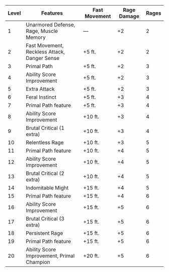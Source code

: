 | Level | Features                                     | Fast Movement | Rage Damage | Rages |
|-------|----------------------------------------------|---------------|-------------|-------|
| 1     | Unarmored Defense, Rage, Muscle Memory       | &mdash;       | +2          | 2     |
| 2     | Fast Movement, Reckless Attack, Danger Sense | +5 ft.        | +2          | 2     |
| 3     | Primal Path                                  | +5 ft.        | +2          | 3     |
| 4     | Ability Score Improvement                    | +5 ft.        | +2          | 3     |
| 5     | Extra Attack                                 | +5 ft.        | +2          | 3     |
| 6     | Feral Instinct                               | +5 ft.        | +3          | 4     |
| 7     | Primal Path feature                          | +5 ft.        | +3          | 4     |
| 8     | Ability Score Improvement                    | +10 ft.       | +3          | 4     |
| 9     | Brutal Critical (1 extra)                    | +10 ft.       | +3          | 4     |
| 10    | Relentless Rage                              | +10 ft.       | +3          | 5     |
| 11    | Primal Path feature                          | +10 ft.       | +4          | 5     |
| 12    | Ability Score Improvement                    | +10 ft.       | +4          | 5     |
| 13    | Brutal Critical (2 extra)                    | +10 ft.       | +4          | 5     |
| 14    | Indomitable Might                            | +15 ft.       | +4          | 5     |
| 15    | Primal Path feature                          | +15 ft.       | +4          | 6     |
| 16    | Ability Score Improvement                    | +15 ft.       | +5          | 6     |
| 17    | Brutal Critical (3 extra)                    | +15 ft.       | +5          | 6     |
| 18    | Persistent Rage                              | +15 ft.       | +5          | 6     |
| 19    | Primal Path feature                          | +15 ft.       | +5          | 6     |
| 20    | Ability Score Improvement, Primal Champion   | +20 ft.       | +5          | 6     |
